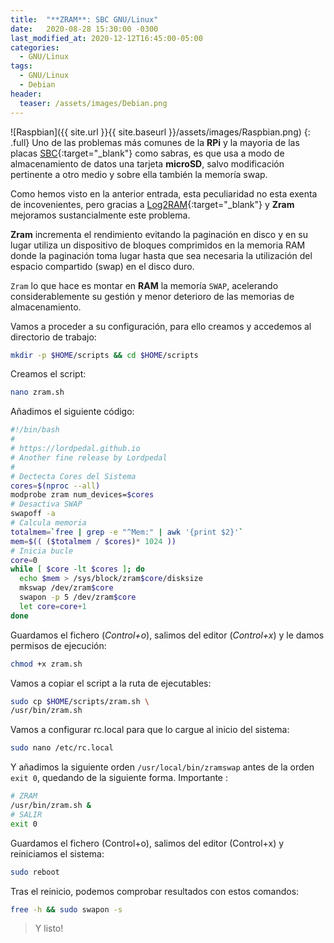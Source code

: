 ```yaml
---
title:  "**ZRAM**: SBC GNU/Linux"
date:   2020-08-28 15:30:00 -0300
last_modified_at: 2020-12-12T16:45:00-05:00
categories:
  - GNU/Linux
tags:
  - GNU/Linux
  - Debian
header:
  teaser: /assets/images/Debian.png
---
```


![Raspbian]({{ site.url }}{{ site.baseurl }}/assets/images/Raspbian.png)
{: .full}
Uno de las problemas más comunes de la **RPi** y la mayoria de las placas [SBC](https://es.wikipedia.org/wiki/Placa_computadora){:target="_blank"} como sabras, es que usa a modo de almacenamiento de datos una tarjeta **microSD**, salvo modificación pertinente a otro medio y sobre ella también la memoría swap.

Como hemos visto en la anterior entrada, esta peculiaridad no esta exenta de incovenientes, pero gracias a [Log2RAM](https://lordpedal.github.io/gnu/linux/log2ram-sbc-gnu/){:target="_blank"} y **Zram** mejoramos sustancialmente este problema.

**Zram** incrementa el rendimiento evitando la paginación en disco y en su lugar utiliza un dispositivo de bloques comprimidos en la memoria RAM donde la paginación toma lugar hasta que sea necesaria la utilización del espacio compartido (swap) en el disco duro.

`Zram` lo que hace es montar en **RAM** la memoría `SWAP`, acelerando considerablemente su gestión y menor deterioro de las memorias de almacenamiento.

Vamos a proceder a su configuración, para ello creamos y accedemos al directorio de trabajo:

```bash
mkdir -p $HOME/scripts && cd $HOME/scripts
```

Creamos el script:

```bash
nano zram.sh
```

Añadimos el siguiente código:

```bash
#!/bin/bash
#
# https://lordpedal.github.io
# Another fine release by Lordpedal
#
# Dectecta Cores del Sistema
cores=$(nproc --all)
modprobe zram num_devices=$cores
# Desactiva SWAP
swapoff -a
# Calcula memoria
totalmem=`free | grep -e "^Mem:" | awk '{print $2}'`
mem=$(( ($totalmem / $cores)* 1024 ))
# Inicia bucle
core=0
while [ $core -lt $cores ]; do
  echo $mem > /sys/block/zram$core/disksize
  mkswap /dev/zram$core
  swapon -p 5 /dev/zram$core
  let core=core+1
done
```

Guardamos el fichero (*Control+o*), salimos del editor (*Control+x*) y le damos permisos de ejecución:

```bash
chmod +x zram.sh
```

Vamos a copiar el script a la ruta de ejecutables:

```bash
sudo cp $HOME/scripts/zram.sh \
/usr/bin/zram.sh
```

Vamos a configurar rc.local para que lo cargue al inicio del sistema:

```bash
sudo nano /etc/rc.local
```

Y añadimos la siguiente orden `/usr/local/bin/zramswap` antes de la orden `exit 0`, quedando de la siguiente forma. Importante :

```bash
# ZRAM
/usr/bin/zram.sh &
# SALIR
exit 0
```

Guardamos el fichero (Control+o), salimos del editor (Control+x) y reiniciamos el sistema:

```bash
sudo reboot
```

Tras el reinicio, podemos comprobar resultados con estos comandos:

```bash
free -h && sudo swapon -s
```

> Y listo!

